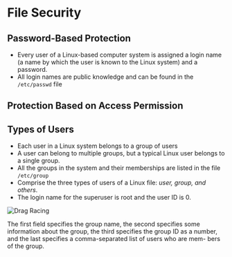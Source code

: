 # File Security

## Password-Based Protection

- Every user of a Linux-based computer system is assigned a login name (a name by which the user is known to the Linux system) and a password.
- All login names are public knowledge and can be found in the `/etc/passwd` file

## Protection Based on Access Permission

## Types of Users

- Each user in a Linux system belongs to a group of users
- A user can belong to multiple groups, but a typical Linux user belongs to a single group.
- All the groups in the system and their memberships are listed in the file `/etc/group`
- Comprise the three types of users of a Linux file: _user, group, and others_.
- The login name for the superuser is root and the user ID is 0.

![Drag Racing](Dragster.jpg)

The first field specifies the group name, the second specifies some information about the group, the third specifies the group ID as a number, and the last specifies a comma-separated list of users who are mem- bers of the group.
